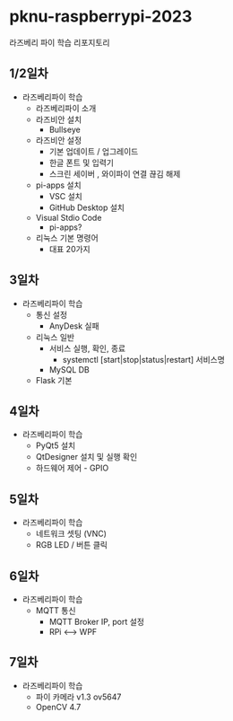 # pknu-raspberrypi-2023
라즈베리 파이 학습 리포지토리 

## 1/2일차 
- 라즈베리파이 학습 
	- 라즈베리파이 소개 
	- 라즈비안 설치 
		- Bullseye
	- 라즈비안 설정
		- 기본 업데이트 / 업그레이드 
		- 한글 폰트 및 입력기 
		- 스크린 세이버 , 와이파이 연결 끊김 해제 
	- pi-apps 설치 
		- VSC 설치 
		- GitHub Desktop 설치 
	- Visual Stdio Code
		- pi-apps?
	- 리눅스 기본 명령어 
		- 대표 20가지 

## 3일차 
- 라즈베리파이 학습
	- 통신 설정 
		- AnyDesk 실패 
	- 리눅스 일반 
		- 서비스 실행, 확인, 종료
			- systemctl [start|stop|status|restart] 서비스명
		- MySQL DB
	- Flask 기본

## 4일차 
- 라즈베리파이 학습 
	- PyQt5 설치 
	- QtDesigner 설치 및 실행 확인
	- 하드웨어 제어 - GPIO

## 5일차 
- 라즈베리파이 학습
	- 네트워크 셋팅 (VNC)
	- RGB LED / 버튼 클릭  

## 6일차 
- 라즈베리파이 학습 
	- MQTT 통신
		- MQTT Broker IP, port 설정
		- RPi <--> WPF

## 7일차 
- 라즈베리파이 학습
	- 파이 카메라 v1.3 ov5647
	- OpenCV 4.7
